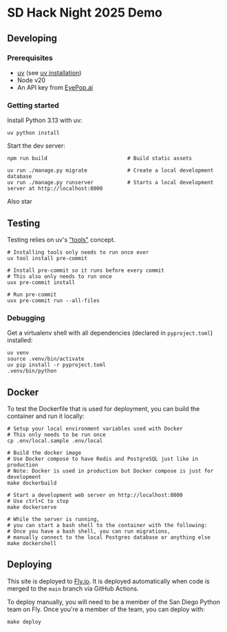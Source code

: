 SD Hack Night 2025 Demo
===========================



## Developing

### Prerequisites

* [uv](https://docs.astral.sh) (see [uv installation](https://docs.astral.sh/uv/getting-started/installation/))
* Node v20
* An API key from [EyePop.ai](https://eyepop.ai)


### Getting started

Install Python 3.13 with uv:

```shell
uv python install
```

Start the dev server:

```shell
npm run build                          # Build static assets

uv run ./manage.py migrate             # Create a local development database
uv run ./manage.py runserver           # Starts a local development server at http://localhost:8000
```

Also star



## Testing

Testing relies on uv's ["tools"](https://docs.astral.sh/uv/guides/tools/) concept.


```shell
# Installing tools only needs to run once ever
uv tool install pre-commit

# Install pre-commit so it runs before every commit
# This also only needs to run once
uvx pre-commit install

# Run pre-commit
uvx pre-commit run --all-files
```

### Debugging

Get a virtualenv shell with all dependencies (declared in `pyproject.toml`) installed:

```shell
uv venv
source .venv/bin/activate
uv pip install -r pyproject.toml
.venv/bin/python
```


## Docker

To test the Dockerfile that is used for deployment,
you can build the container and run it locally:

```shell
# Setup your local environment variables used with Docker
# This only needs to be run once
cp .env/local.sample .env/local

# Build the docker image
# Use Docker compose to have Redis and PostgreSQL just like in production
# Note: Docker is used in production but Docker compose is just for development
make dockerbuild

# Start a development web server on http://localhost:8000
# Use ctrl+C to stop
make dockerserve

# While the server is running,
# you can start a bash shell to the container with the following:
# Once you have a bash shell, you can run migrations,
# manually connect to the local Postgres database or anything else
make dockershell
```


## Deploying

This site is deployed to [Fly.io](https://fly.io/).
It is deployed automatically when code is merged to the `main` branch
via GitHub Actions.


To deploy manually, you will need to be a member of the San Diego Python team on Fly.
Once you're a member of the team, you can deploy with:

```shell
make deploy
```
